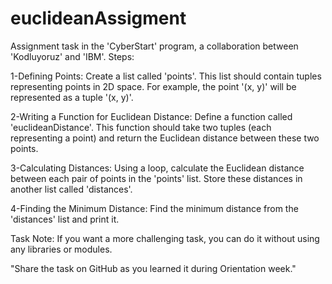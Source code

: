 # euclideanAssigment
Assignment task in the 'CyberStart' program, a collaboration between 'Kodluyoruz' and 'IBM'. Steps:

1-Defining Points:
Create a list called 'points'. This list should contain tuples representing points in 2D space. For example, the point '(x, y)' will be represented as a tuple '(x, y)'.

2-Writing a Function for Euclidean Distance:
Define a function called 'euclideanDistance'. This function should take two tuples (each representing a point) and return the Euclidean distance between these two points.

3-Calculating Distances:
Using a loop, calculate the Euclidean distance between each pair of points in the 'points' list. Store these distances in another list called 'distances'.

4-Finding the Minimum Distance:
Find the minimum distance from the 'distances' list and print it.


Task Note: If you want a more challenging task, you can do it without using any libraries or modules.

"Share the task on GitHub as you learned it during Orientation week."
